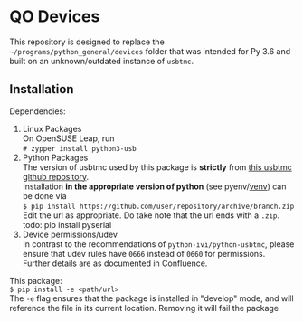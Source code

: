 # QO Devices
This repository is designed to replace the `~/programs/python_general/devices` folder that was intended for Py 3.6 and built on an unknown/outdated instance of `usbtmc`.

## Installation
Dependencies: 
1. Linux Packages  
On OpenSUSE Leap, run   
```# zypper install python3-usb```  
2. Python Packages  
The version of usbtmc used by this package is **strictly** from [this usbtmc github repository](https://github.com/python-ivi/python-usbtmc).  
Installation **in the appropriate version of python** (see pyenv/[venv](https://packaging.python.org/en/latest/guides/installing-using-pip-and-virtual-environments/)) can be done via  
```$ pip install https://github.com/user/repository/archive/branch.zip``` 
Edit the url as appropriate. Do take note that the url ends with a `.zip`.  
todo: pip install pyserial
3. Device permissions/udev  
In contrast to the recommendations of `python-ivi/python-usbtmc`, please ensure that udev rules have `0666` instead of `0660` for permissions. Further details are as documented in Confluence.

This package:  
```$ pip install -e <path/url>```  
The `-e` flag ensures that the package is installed in "develop" mode, and will reference the file in its current location. Removing it will fail the package

